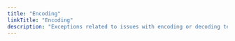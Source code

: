 ```yaml
---
title: "Encoding"
linkTitle: "Encoding"
description: "Exceptions related to issues with encoding or decoding text"
---
```

